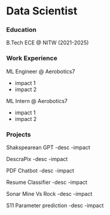 # Data Scientist

### Education
B.Tech ECE @ NITW (2021-2025)

### Work Experience
ML Engineer @ Aerobotics7
- impact 1
- impact 2
  
ML Intern @ Aerobotics7
- impact 1
- impact 2

### Projects
Shakspearean GPT
-desc
-impact

DescraPix
-desc
-impact

PDF Chatbot
-desc
-impact

Resume Classifier
-desc
-impact

Sonar Mine Vs Rock
-desc
-impact

S11 Parameter prediction
-desc
-impact
